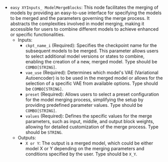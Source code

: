 - `easy XYInputs_ ModelMergeBlocks`: This node facilitates the merging of models by providing an easy-to-use interface for specifying the models to be merged and the parameters governing the merge process. It abstracts the complexities involved in model merging, making it accessible for users to combine different models to achieve enhanced or specific functionalities.
    - Inputs:
        - `ckpt_name_i` (Required): Specifies the checkpoint name for the subsequent models to be merged. This parameter allows users to select additional model versions or states to combine, enabling the creation of a new, merged model. Type should be `COMBO[STRING]`.
        - `vae_use` (Required): Determines which model's VAE (Variational Autoencoder) is to be used in the merged model or allows for the selection of a specific VAE from available options. Type should be `COMBO[STRING]`.
        - `preset` (Required): Allows users to select a preset configuration for the model merging process, simplifying the setup by providing predefined parameter values. Type should be `COMBO[STRING]`.
        - `values` (Required): Defines the specific values for the merge parameters, such as input, middle, and output block weights, allowing for detailed customization of the merge process. Type should be `STRING`.
    - Outputs:
        - `X or Y`: The output is a merged model, which could be either model X or Y depending on the merging parameters and conditions specified by the user. Type should be `X_Y`.
